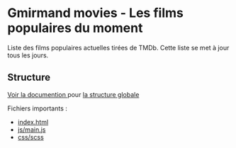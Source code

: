 # Gmirmand movies - Les films populaires du moment
Liste des films populaires actuelles tirées de TMDb. Cette liste se met à jour tous les jours.

## Structure

[Voir la documention ](/doc/TOC.md) pour [la structure globale](/doc/usage.md)

Fichiers importants :
- [index.html](index.html)
- [js/main.js](/js/main.js)
- [css/scss](/css/scss)

